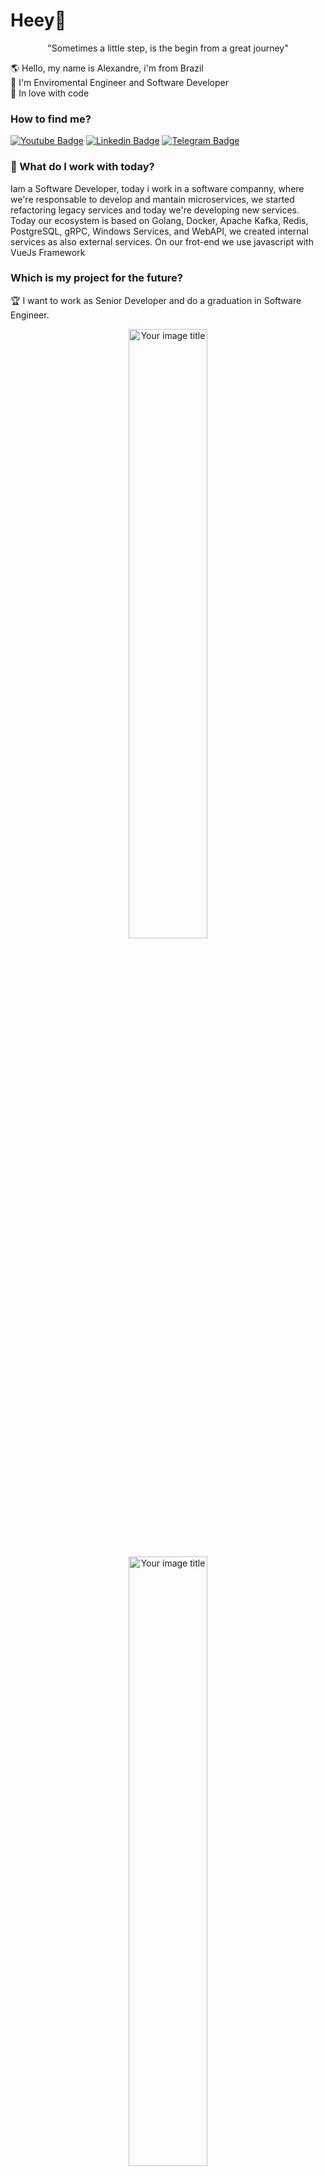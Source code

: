 # Heey👋

<p align="center">
"Sometimes a little step, is the begin from a great journey"
</p>


🌎 Hello, my name is Alexandre, i'm from Brazil <br>
🌲 I'm Enviromental Engineer and Software Developer<br>
💖 In love with code <br>

### How to find me?

[![Youtube Badge](https://img.shields.io/badge/Gmail-D14836?style=for-the-badge&logo=gmail&logoColor=white&link=http)](mailto:alexandre.awadallak@gmail.com)
[![Linkedin Badge](https://img.shields.io/badge/LinkedIn-0077B5?style=for-the-badge&logo=linkedin&logoColor=white&link=https://www.linkedin.com/in/alexandre-yasser-awadallak-1900951b0/)](https://www.linkedin.com/in/alexandre-awadallak)
[![Telegram Badge](https://img.shields.io/badge/Telegram-2CA5E0?style=for-the-badge&logo=telegram&logoColor=white&link=https://t.me/aawadallak)](https://t.me/aawadallak)

### 🎯 What do I work with today?<br>
Iam a Software Developer, today i work in a software companny, where we're responsable to develop and mantain microservices, we started refactoring legacy services and today we're developing new services. Today our ecosystem is based on Golang, Docker, Apache Kafka, Redis, PostgreSQL, gRPC, Windows Services, and WebAPI, we created internal services as also external services. On our frot-end we use javascript with VueJs Framework

### Which is my project for the future?
🏆 I want to work as Senior Developer and do a graduation in Software Engineer.

<p align="center">
<img src="https://github-readme-stats.vercel.app/api?username=aawadallak&count_private=true&" alt="Your image title" heigth="200" width="50%"/>
</p>
<p align="center">
<img src="https://github-readme-stats.vercel.app/api/top-langs/?username=aawadallak&layout=compact&" alt="Your image title" heigth="200" width="50%"/>
</p>

